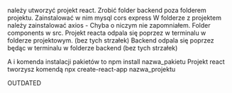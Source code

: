 należy utworzyć projekt react. Zrobić folder backend poza folderem projektu. Zainstalować w nim mysql cors express
W folderze z projektem należy zainstalować axios - Chyba o niczym nie zapomniałem. 
Folder components w src. Projekt reacta odpala się poprzez <npm start> w terminalu w folderze projektowym. (bez tych strzałek)
Backend odpala się poprzez <node server.js> będąc w terminalu w folderze backend (bez tych strzałek)

A i komenda instalacji pakietów to npm install nazwa_pakietu
Projekt react tworzysz komendą npx create-react-app nazwa_projektu

OUTDATED

